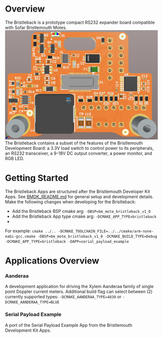# Overview
The Bristleback is a prototype compact RS232 expander board compatible with Sofar Bristlemouth Motes.
![](./bristleback_image.png)
The Bristleback contains a subset of the features of the Bristlemouth Development Board:
a 3.3V load switch to control power to its peripherals, an RS232 transceiver, a 9-18V DC output converter, a power monitor, and RGB LED.

# Getting Started
The Bristleback Apps are structured after the Bristlemouth Developer Kit Apps.
See [BMDK_README.md](../bm_devkit/BMDK_README.md) for general setup and development details.
Make the following changes when developing for the Bristleback:
- Add the Bristleback BSP cmake arg: `-DBSP=bm_mote_bristleback_v1_0`
- Add the Bristleback App type cmake arg: `-DCMAKE_APP_TYPE=bristleback`
-
For example: `cmake ../.. -DCMAKE_TOOLCHAIN_FILE=../../cmake/arm-none-eabi-gcc.cmake -DBSP=bm_mote_bristleback_v1_0 -DCMAKE_BUILD_TYPE=Debug -DCMAKE_APP_TYPE=bristleback -DAPP=serial_payload_example`

# Applications Overview
### Aanderaa
A development application for driving the Xylem Aanderaa family of single point Doppler current meters.
Additional build flag can select between (2) currently supported types: `-DCMAKE_AANDERAA_TYPE=4830` or `-DCMAKE_AANDERAA_TYPE=BLUE`

### Serial Payload Example
A port of the Serial Payload Example App from the Bristlemouth Development Kit Apps.
